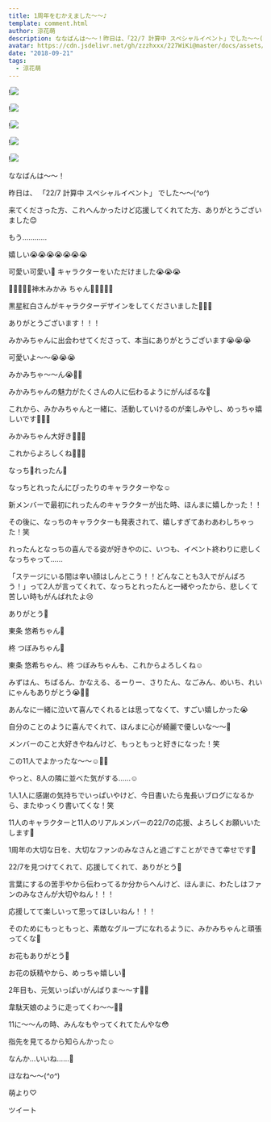 ```yaml
---
title: 1周年をむかえました〜〜♪
template: comment.html
author: 涼花萌
description: ななばんは〜〜！昨日は、「22/7 計算中 スペシャルイベント」でした〜〜(*^o^*)来てくださった方、これへんかったけど応援してくれてた方、ありがとうございました😊...
avatar: https://cdn.jsdelivr.net/gh/zzzhxxx/227WiKi@master/docs/assets/photo/avatar/moe.jpg
date: "2018-09-21"
tags:
  - 涼花萌
---
```


!![](https://cdn.jsdelivr.net/gh/227WiKi/227WiKi-image@master/blog-image/moe-2018-09-21_1.jpg)

!![](https://cdn.jsdelivr.net/gh/227WiKi/227WiKi-image@master/blog-image/moe-2018-09-21_2.jpg)

!![](https://cdn.jsdelivr.net/gh/227WiKi/227WiKi-image@master/blog-image/moe-2018-09-21_3.jpg)

!![](https://cdn.jsdelivr.net/gh/227WiKi/227WiKi-image@master/blog-image/moe-2018-09-21_4.jpg)

!![](https://cdn.jsdelivr.net/gh/227WiKi/227WiKi-image@master/blog-image/moe-2018-09-21_5.jpg)







ななばんは〜〜！




昨日は、
「22/7 計算中 スペシャルイベント」
でした〜〜(*^o^*)




来てくださった方、これへんかったけど応援してくれてた方、ありがとうございました😊









もう…………



嬉しい😭😭😭😭😭😭😭






可愛い可愛い💓
キャラクターをいただけました😭😭😭






💓💓💓💓💓神木みかみ ちゃん💓💓💓💓💓





黒星紅白さんがキャラクターデザインをしてくださいました💓💓💓



ありがとうございます！！！



みかみちゃんに出会わせてくださって、本当にありがとうございます😭😭😭










可愛いよ〜〜😭😭😭

みかみちゃ〜〜ん😭💓💓


みかみちゃんの魅力がたくさんの人に伝わるようにがんばるな💓




これから、みかみちゃんと一緒に、活動していけるのが楽しみやし、めっちゃ嬉しいです💓💓💓




みかみちゃん大好き💓💓💓



これからよろしくね💓💓💓









なっち💓れったん💓

なっちとれったんにぴったりのキャラクターやな☺️


新メンバーで最初にれったんのキャラクターが出た時、ほんまに嬉しかった！！


その後に、なっちのキャラクターも発表されて、嬉しすぎてあわあわしちゃった！笑





れったんとなっちの喜んでる姿が好きやのに、いつも、イベント終わりに悲しくなっちゃって……



「ステージにいる間は辛い顔はしんとこう！！どんなことも3人でがんばろう！」って2人が言ってくれて、なっちとれったんと一緒やったから、悲しくて苦しい時もがんばれたよ😢

ありがとう💓



東条 悠希ちゃん💓






柊 つぼみちゃん💓






東条 悠希ちゃん、柊 つぼみちゃんも、これからよろしくね☺️







みずはん、ちぱるん、かなえる、るーりー、さりたん、なごみん、めいち、れいにゃんもありがとう😭💓💓




あんなに一緒に泣いて喜んでくれるとは思ってなくて、すごい嬉しかった😭


自分のことのように喜んでくれて、ほんまに心が綺麗で優しいな〜〜💓



メンバーのこと大好きやねんけど、もっともっと好きになった！笑


この11人でよかったな〜〜☺️💓💓










やっと、8人の隣に並べた気がする……☺️








1人1人に感謝の気持ちでいっぱいやけど、今日書いたら鬼長いブログになるから、またゆっくり書いてくな！笑






11人のキャラクターと11人のリアルメンバーの22/7の応援、よろしくお願いいたします💓







1周年の大切な日を、大切なファンのみなさんと過ごすことができて幸せです💓



22/7を見つけてくれて、応援してくれて、ありがとう💓




言葉にするの苦手やから伝わってるか分からへんけど、ほんまに、わたしはファンのみなさんが大切やねん！！！


応援してて楽しいって思ってほしいねん！！！


そのためにもっともっと、素敵なグループになれるように、みかみちゃんと頑張ってくな💓







お花もありがとう💓





お花の妖精やから、めっちゃ嬉しい🌸






2年目も、元気いっぱいがんばりま〜〜す💪🏻


韋駄天娘のように走ってくわ〜〜🏃💨











11に〜〜んの時、みんなもやってくれてたんやな😳


指先を見てるから知らんかった☺️




なんか…いいね……💓






ほなね〜〜(*^o^*)



萌より♡


ツイート



